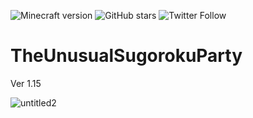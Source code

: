 ![Minecraft version](https://img.shields.io/badge/version-1.15-blue.svg)
![GitHub stars](https://img.shields.io/github/stars/TUSB/TheUnusualSugorokuParty.svg?style=social)
![Twitter Follow](https://img.shields.io/twitter/follow/TUSkyBlock.svg?style=social)


# TheUnusualSugorokuParty

Ver 1.15

![untitled2](https://user-images.githubusercontent.com/12383342/71418205-aacccb80-26ac-11ea-9a16-0486c394358a.png)
